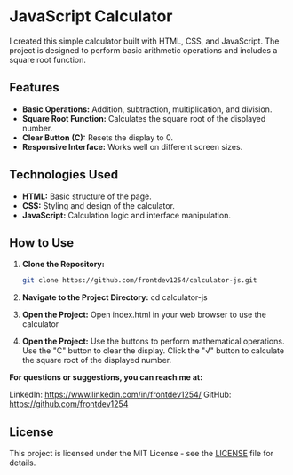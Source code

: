 # JavaScript Calculator

I created this simple calculator built with HTML, CSS, and JavaScript. The project is designed to perform basic arithmetic operations and includes a square root function.

## Features

- **Basic Operations:** Addition, subtraction, multiplication, and division.
- **Square Root Function:** Calculates the square root of the displayed number.
- **Clear Button (C):** Resets the display to 0.
- **Responsive Interface:** Works well on different screen sizes.

## Technologies Used

- **HTML:** Basic structure of the page.
- **CSS:** Styling and design of the calculator.
- **JavaScript:** Calculation logic and interface manipulation.

## How to Use

1. **Clone the Repository:**
   ```sh
   git clone https://github.com/frontdev1254/calculator-js.git

2. **Navigate to the Project Directory:**
cd calculator-js

3. **Open the Project:**
Open index.html in your web browser to use the calculator

4. **Open the Project:**
Use the buttons to perform mathematical operations. Use the "C" button to clear the display. Click the "√" button to calculate the square root of the displayed number.

**For questions or suggestions, you can reach me at:**

LinkedIn: https://www.linkedin.com/in/frontdev1254/
GitHub: https://github.com/frontdev1254

## License

This project is licensed under the MIT License - see the [LICENSE](./LICENSE) file for details.


